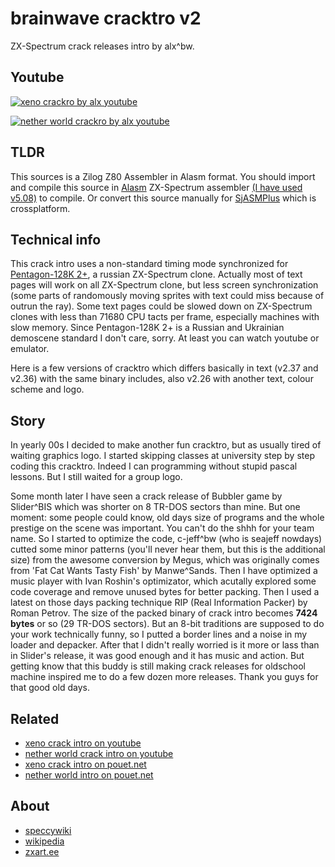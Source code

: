 # brainwave cracktro v2

ZX-Spectrum crack releases intro by alx^bw.

## Youtube

[![xeno crackro by alx youtube](https://img.youtube.com/vi/gigJQwQKBt0/0.jpg)](https://www.youtube.com/watch?v=gigJQwQKBt0 "xeno crackro by alx youtube")

[![nether world crackro by alx youtube](https://img.youtube.com/vi/eH3-0tv6IoI/0.jpg)](https://www.youtube.com/watch?v=eH3-0tv6IoI "nether world crackro by alx youtube")

## TLDR

This sources is a Zilog Z80 Assembler in Alasm format. You should import and compile this source in [Alasm](https://zxart.ee/rus/soft/tool/music/pro-tracker-alasm/qid:365628/) ZX-Spectrum assembler [(I have used v5.08)](https://speccy.info/ALASM) to compile. Or convert this source manually for [SjASMPlus](http://speccy.info/SjASMPlus) which is crossplatform.

## Technical info

This crack intro uses a non-standard timing mode synchronized for [Pentagon-128K 2+](https://speccy.info/Pentagon), a russian ZX-Spectrum clone. Actually most of text pages will work on all ZX-Spectrum clone, but less screen synchronization (some parts of randomously moving sprites with text could miss because of outrun the ray). Some text pages could be slowed down on ZX-Spectrum clones with less than 71680 CPU tacts per frame, especially machines with slow memory. Since Pentagon-128K 2+ is a Russian and Ukrainian demoscene standard I don't care, sorry. At least you can watch youtube or emulator.

Here is a few versions of cracktro which differs basically in text (v2.37 and v2.36) with the same binary includes, also v2.26 with another text, colour scheme and logo.

## Story

In yearly 00s I decided to make another fun cracktro, but as usually tired of waiting graphics logo. I started skipping classes at university step by step coding this cracktro. Indeed I can programming without stupid pascal lessons. But I still waited for a group logo.

Some month later I have seen a crack release of Bubbler game by Slider^BIS which was shorter on 8 TR-DOS sectors than mine. But one moment: some people could know, old days size of programs and the whole prestige on the scene was important. You can't do the shhh for your team name. So I started to optimize the code, c-jeff^bw (who is seajeff nowdays) cutted some minor patterns (you'll never hear them, but this is the additional size) from the awesome conversion by Megus, which was originally comes from 'Fat Cat Wants Tasty Fish' by Manwe^Sands. Then I have optimized a music player with Ivan Roshin's optimizator, which acutally explored some code coverage and remove unused bytes for better packing. Then I used a latest on those days packing technique RIP (Real Information Packer) by Roman Petrov. The size of the packed binary of crack intro becomes **7424 bytes** or so (29 TR-DOS sectors). But an 8-bit traditions are supposed to do your work technically funny, so I putted a border lines and a noise in my loader and depacker. After that I didn't really worried is it more or lass than in Slider's release, it was good enough and it has music and action. But getting know that this buddy is still making crack releases for oldschool machine inspired me to do a few dozen more releases. Thank you guys for that good old days.

## Related

- [xeno crack intro on youtube](https://www.youtube.com/watch?v=gigJQwQKBt0)
- [nether world crack intro on youtube](https://www.youtube.com/watch?v=eH3-0tv6IoI)
- [xeno crack intro on pouet.net](https://www.pouet.net/prod.php?which=89860)
- [nether world intro on pouet.net](https://www.pouet.net/prod.php?which=89861)

## About

- [speccywiki](http://speccy.info/Brainwave)
- [wikipedia](https://ru.wikipedia.org/wiki/Brainwave_team)
- [zxart.ee](https://zxart.ee/)
